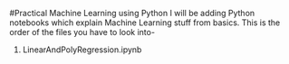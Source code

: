 #Practical Machine Learning using Python
I will be adding Python notebooks which explain Machine Learning stuff from basics. 
This is the order of the files you have to look into-
1. LinearAndPolyRegression.ipynb
